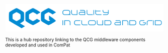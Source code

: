 ![QCG (Quality in Cloud and Grid)](/qcg-wb.png)

This is a hub repository linking to the QCG middleware components developed and used in ComPat

